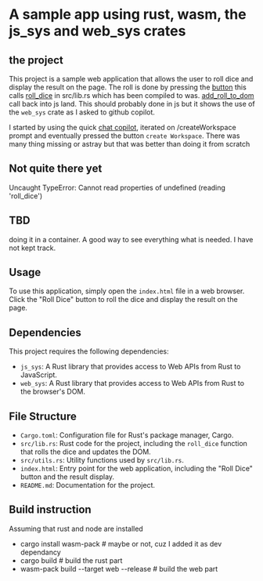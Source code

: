 # A sample app using rust, wasm, the js_sys and web_sys crates

## the project

This project is a sample web application that allows the user to roll dice and display the result on the page.
The roll is done by pressing the [button](https://github.com/cognominal/rolldice-rust-wasm/blob/main/index.html#L10)
this calls 
[roll_dice](https://github.com/cognominal/rolldice-rust-wasm/blob/main/src/lib.rs#L7)
in src/lib.rs which has been compiled to was.
[add_roll_to_dom](https://github.com/cognominal/rolldice-rust-wasm/blob/main/src/lib.rs#L17) call back into js land.
This should probably done in js but it shows the use of the `web_sys` crate
as I asked to github copilot.


I started by using the quick [chat copilot](https://docs.github.com/en/copilot/github-copilot-chat/using-github-copilot-chat), iterated on /createWorkspace prompt and eventually pressed the button `create Workspace`.
There was many thing missing or astray but that was better than doing it from scratch

## Not quite there yet

Uncaught TypeError: Cannot read properties of undefined (reading 'roll_dice')

## TBD

doing it in a container. A good way to see everything what is needed. I have not
kept track.

## Usage

To use this application, simply open the `index.html` file in a web browser. Click the "Roll Dice" button to roll the dice and display the result on the page.

## Dependencies

This project requires the following dependencies:

- `js_sys`: A Rust library that provides access to Web APIs from Rust to JavaScript.
- `web_sys`: A Rust library that provides access to Web APIs from Rust to the browser's DOM.

## File Structure

- `Cargo.toml`: Configuration file for Rust's package manager, Cargo.
- `src/lib.rs`: Rust code for the project, including the `roll_dice` function that rolls the dice and updates the DOM.
- `src/utils.rs`: Utility functions used by `src/lib.rs`.
- `index.html`: Entry point for the web application, including the "Roll Dice" button and the result display.
- `README.md`: Documentation for the project.

## Build instruction

Assuming that rust and node are installed

- cargo install wasm-pack                  # maybe or not, cuz I added it as dev dependancy
- cargo build                              # build the rust part
- wasm-pack build --target web --release   # build the web part